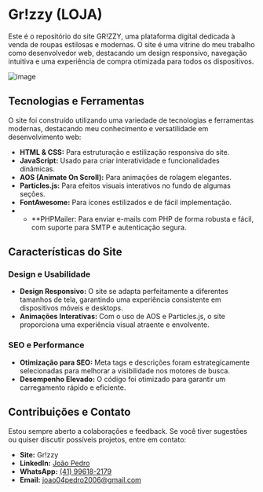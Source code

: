 # Gr!zzy (LOJA)

Este é o repositório do site GR!ZZY, uma plataforma digital dedicada à venda de roupas estilosas e modernas. O site é uma vitrine do meu trabalho como desenvolvedor web, destacando um design responsivo, navegação intuitiva e uma experiência de compra otimizada para todos os dispositivos.

![image](https://github.com/user-attachments/assets/adf49c22-28d8-45d8-9977-fdfccc1b2c24)

## Tecnologias e Ferramentas

O site foi construído utilizando uma variedade de tecnologias e ferramentas modernas, destacando meu conhecimento e versatilidade em desenvolvimento web:

- **HTML & CSS:** Para estruturação e estilização responsiva do site.
- **JavaScript:** Usado para criar interatividade e funcionalidades dinâmicas.
- **AOS (Animate On Scroll):** Para animações de rolagem elegantes.
- **Particles.js:** Para efeitos visuais interativos no fundo de algumas seções.
- **FontAwesome:** Para ícones estilizados e de fácil implementação.
- - **PHPMailer: Para enviar e-mails com PHP de forma robusta e fácil, com suporte para SMTP e autenticação segura.

## Características do Site

### Design e Usabilidade

- **Design Responsivo:** O site se adapta perfeitamente a diferentes tamanhos de tela, garantindo uma experiência consistente em dispositivos móveis e desktops.
- **Animações Interativas:** Com o uso de AOS e Particles.js, o site proporciona uma experiência visual atraente e envolvente.

### SEO e Performance

- **Otimização para SEO:** Meta tags e descrições foram estrategicamente selecionadas para melhorar a visibilidade nos motores de busca.
- **Desempenho Elevado:** O código foi otimizado para garantir um carregamento rápido e eficiente.

## Contribuições e Contato

Estou sempre aberto a colaborações e feedback. Se você tiver sugestões ou quiser discutir possíveis projetos, entre em contato:

- **Site:** Gr!zzy
- **LinkedIn:** [João Pedro](https://www.linkedin.com/in/jo%C3%A3o-pedro-78307024b/)
- **WhatsApp:** [(41) 99618-2179](https://wa.me/5541996182179)
- **Email:** joao04pedro2006@gmail.com

